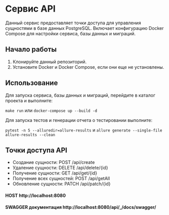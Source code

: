 # Cервис API

Данный сервис предоставляет точки доступа для управления сущностями в базе данных PostgreSQL. Включает конфигурацию Docker Compose для настройки сервиса, базы данных и миграций.

## Начало работы

1. Клонируйте данный репозиторий.
2. Установите Docker и Docker Compose, если они еще не установлены.

## Использование

Для запуска сервиса, базы данных и миграций, перейдите в каталог проекта и выполните:

```make run``` или ```docker-compose up --build -d```

Для запуска тестов и генерации отчета о тестировании выполните:

```pytest -n 5 --alluredir=allure-results``` и ```allure generate --single-file allure-results --clean```

## Точки доступа API

- Создание сущности: POST /api/create
- Удаление сущности: DELETE /api/delete/{id}
- Получение сущности: GET /api/get/{id}
- Получение всех сущностей: POST /api/getAll
- Обновление сущности: PATCH /api/patch/{id}
  
  
#### HOST http://localhost:8080
#### SWAGGER документация http://localhost:8080/api/_/docs/swagger/